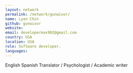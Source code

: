 ```yaml
---
layout: network
permalink: /network/gunwixor/
name: Lyan Chin
github: gunwixor
website:
email: developermax902@gmail.com
country: USA
location: USA
role: Software developer.
languages:
---
```


English Spanish Translator / Psychologist / Academic writer
